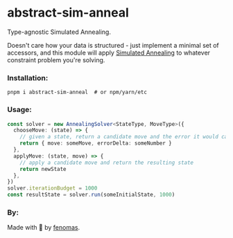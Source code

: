 # abstract-sim-anneal

Type-agnostic Simulated Annealing.

Doesn't care how your data is structured - just implement a minimal set of accessors,
and this module will apply [Simulated Annealing](https://en.wikipedia.org/wiki/Simulated_annealing)
to whatever constraint problem you're solving.

### Installation:

```shell
pnpm i abstract-sim-anneal  # or npm/yarn/etc
```

### Usage:

```ts
const solver = new AnnealingSolver<StateType, MoveType>({
  chooseMove: (state) => {
    // given a state, return a candidate move and the error it would cause
    return { move: someMove, errorDelta: someNumber }
  },
  applyMove: (state, move) => {
    // apply a candidate move and return the resulting state
    return newState
  },
})
solver.iterationBudget = 1000
const resultState = solver.run(someInitialState, 1000)
```

### By:

Made with 🍺 by [fenomas](https://fenomas.com).
